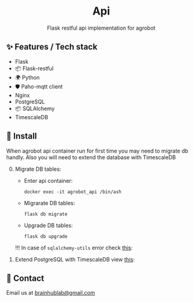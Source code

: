 <div align="center">
  <h1>Api</h1>
  <p>Flask restful api implementation for agrobot</p>
  <!--
  optional images (remove <-- arrows and use this layout if you need)

  <p align="middle">
    <img height="160" src="./images/cbm.jpg">
    <img height="160" src="./images/earth.png">
    <img height="160" src="./images/nature.png">
  </p>
  -->
</div>

## ✨ Features / Tech stack
-   Flask
- 📦 Flask-restful
- 🌍 Python
- 🛡 Paho-mqtt client
-   Nginx
-   PostgreSQL
- 📦 SQLAlchemy
-   TimescaleDB


## 🔨 Install
<p>When agrobot api container run for first time you may need to migrate db handly. Also you will need to extend the database with TimescaleDB </p>

0. Migrate DB tables:
      - Enter api container:
        ```
        docker exec -it agrobot_api /bin/ash
        ```
      - Migrarate DB tables:
          ```
          flask db migrate
          ```
      - Upgrade DB tables:
          ```
          flask db upgrade
          ```
      !!! In case of `sqlalchemy-utils` error check [this](https://stackoverflow.com/questions/54055469/how-to-use-sqlalchemy-utils-in-a-sqlalchemy-model):

1. Extend PostgreSQL with TimescaleDB view [this](https://docs.timescale.com/latest/getting-started/setup):


## 🤝 Contact

Email us at [brainhublab@gmail.com](mailto:brainhublab@gmail.com)
